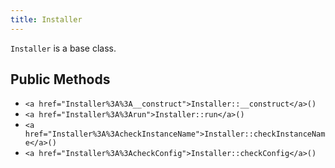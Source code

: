 ```yaml
---
title: Installer
---
```


`Installer` is a base class.

## Public Methods

* `<a href="Installer%3A%3A__construct">Installer::__construct</a>()`
* `<a href="Installer%3A%3Arun">Installer::run</a>()`
* `<a href="Installer%3A%3AcheckInstanceName">Installer::checkInstanceName</a>()`
* `<a href="Installer%3A%3AcheckConfig">Installer::checkConfig</a>()`

